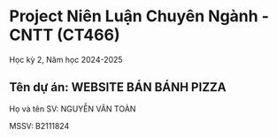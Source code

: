 # Project Niên Luận Chuyên Ngành - CNTT (CT466)

Học kỳ 2, Năm học 2024-2025

## Tên dự án: WEBSITE BÁN BÁNH PIZZA

Họ và tên SV: NGUYỄN VĂN TOÀN

MSSV: B2111824
